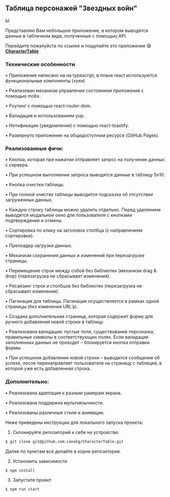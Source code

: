 ## Таблица персонажей "Звездных войн"
Ы

Представляю Вам небольшое приложение, в котором выводятся данные в табличном виде, полученные с помощью API.

Перейдите пожалуйста по ссылке и пощупайте это приложение :smile: **[CharacterTable](https://canekg.github.io/CharacterTable/)**

### Технические особенности


• Приложение написано на на typescript, в плане react используются функциональные компоненты (хуки) 

• Реализован механизм управления состоянием приложения с помощью mobx. 

• Роутинг с помощью react-router-dom. 

• Валидация и использованием yup.

• Нотификации (уведомления) с помощью react-toastify.

• Развернуто приложение на общедоступном ресурсе (GitHub Pages).


 ### Реализованные фичи:


• Кнопка, которая при нажатии отправляет запрос на получение данных с сервера.

• При успешном выполнении запроса выводятся данные в таблицу 5х10.

• Кнопка очистки таблицы.

• При полной очистке таблицы выводится подсказка об отсутствии загруженных данных.

• Каждую строку таблицы можно удалить отдельно. Перед удалением выводится модальное окно для пользователя с кнопками подтверждения и отмены.

• Сортировка по клику на заголовок столбца (с направлением сортировки).

• Прелоадер загрузки данных.

• Механизм сохранения данных и изменений при перезагрузке страницы.

• Перемещение строк между собой без библиотек (механизм drag & drop) (перезагрузка не сбрасывает изменения).

• Ресайзинг строк и столбцов без библиотек (перезагрузка не сбрасывает изменения).

• Пагинация для таблицы. Пагинация осуществляется в рамках одной страницы (без изменения URL’a).

• Создана дополнительная страница, которая содержит форму для ручного добавления новой строки в таблицу.

• Реализована валидация: пустые поля, существование персонажа, правильные символы в соответствующих полях. Если валидация заполненных данных не проходит – блокируется кнопка отправки формы.

• При успешном добавлении новой строки – выводится сообщение об успехе, после перенаправляет пользователя на страницу с таблицей, в которой уже есть добавленная строка.


### Дополнительно:


• Реализована адаптация к разным рамерам экрана.

• Реализована поддержка мультиязычности.

• Реализованы различные стили и анимации.


Ниже приведены инструкции для локального запуска проекта:

1. Склонируйте репозиторий к себе на устройство

```bash
$ git clone git@github.com:canekg/CharacterTable.git
```

Далее по пунктам все делайте в корне репозитория.

2. Установить зависимости

```bash
$ npm install
```

3. Запустите проект

```bash
$ npm run start
```
